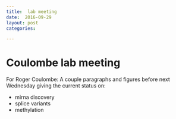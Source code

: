 ```yaml
---
title:  lab meeting
date:  2016-09-29
layout: post
categories:

---
```

# Coulombe lab meeting

For Roger Coulombe: A couple paragraphs and figures before next Wednesday giving the current status on:
  * mirna discovery
  * splice variants
  * methylation
